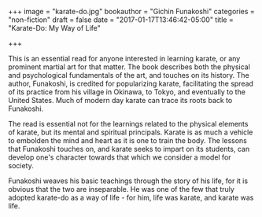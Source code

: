 +++
image = "karate-do.jpg"
bookauthor = "Gichin Funakoshi"
categories = "non-fiction"
draft = false
date = "2017-01-17T13:46:42-05:00"
title = "Karate-Do: My Way of Life"

+++

This is an essential read for anyone interested in learning karate, or any prominent martial art for that matter. The book describes both the physical and psychological fundamentals of the art, and touches on its history. The author, Funakoshi, is credited for popularizing karate, facilitating the spread of its practice from his village in Okinawa, to Tokyo, and eventually to the United States. Much of modern day karate can trace its roots back to Funakoshi.

The read is essential not for the learnings related to the physical elements of karate, but its mental and spiritual principals. Karate is as much a vehicle to embolden the mind and heart as it is one to train the body. The lessons that Funakoshi touches on, and karate seeks to impart on its students, can develop one's character towards that which we consider a model for society.

Funakoshi weaves his basic teachings through the story of his life, for it is obvious that the two are inseparable. He was one of the few that truly adopted karate-do as a way of life - for him, life was karate, and karate was life.

